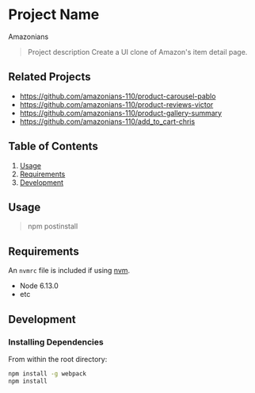 # Project Name
Amazonians
> Project description
Create a UI clone of Amazon's item detail page.

## Related Projects

  - https://github.com/amazonians-110/product-carousel-pablo
  - https://github.com/amazonians-110/product-reviews-victor
  - https://github.com/amazonians-110/product-gallery-summary
  - https://github.com/amazonians-110/add_to_cart-chris

## Table of Contents

1. [Usage](#Usage)
1. [Requirements](#requirements)
1. [Development](#development)

## Usage

> npm postinstall

## Requirements

An `nvmrc` file is included if using [nvm](https://github.com/creationix/nvm).

- Node 6.13.0
- etc

## Development

### Installing Dependencies

From within the root directory:

```sh
npm install -g webpack
npm install
```

